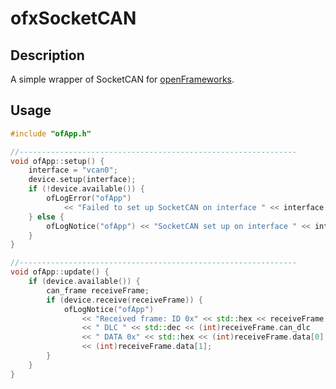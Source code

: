 # ofxSocketCAN

## Description

A simple wrapper of SocketCAN for [openFrameworks](https://openframeworks.cc).

<!-- - **Example Projects**: Includes a sample project to demonstrate the usage of the add-on, helping users get started quickly. -->

## Usage

```cpp
#include "ofApp.h"

//--------------------------------------------------------------
void ofApp::setup() {
    interface = "vcan0";
    device.setup(interface);
    if (!device.available()) {
        ofLogError("ofApp")
            << "Failed to set up SocketCAN on interface " << interface;
    } else {
        ofLogNotice("ofApp") << "SocketCAN set up on interface " << interface;
    }
}

//--------------------------------------------------------------
void ofApp::update() {
    if (device.available()) {
        can_frame receiveFrame;
        if (device.receive(receiveFrame)) {
            ofLogNotice("ofApp")
                << "Received frame: ID 0x" << std::hex << receiveFrame.can_id
                << " DLC " << std::dec << (int)receiveFrame.can_dlc
                << " DATA 0x" << std::hex << (int)receiveFrame.data[0] << " 0x"
                << (int)receiveFrame.data[1];
        }
    }
}

```